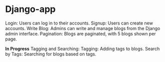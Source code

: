 # Django-app
Login: Users can log in to their accounts.
Signup: Users can create new accounts.
Write Blog: Admins can write and manage blogs from the Django admin interface.
Pagination: Blogs are paginated, with 5 blogs shown per page.

**In Progress**
Tagging and Searching:
Tagging: Adding tags to blogs.
Search by Tags: Searching for blogs based on tags.



